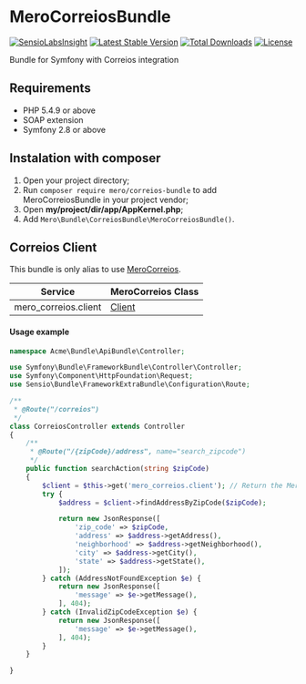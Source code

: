 MeroCorreiosBundle
==================

[![SensioLabsInsight](https://insight.sensiolabs.com/projects/67c1e408-3d2f-434d-87c9-f4b2e6b333dd/mini.png)](https://insight.sensiolabs.com/projects/67c1e408-3d2f-434d-87c9-f4b2e6b333dd)
[![Latest Stable Version](https://poser.pugx.org/mero/correios-bundle/v/stable.svg)](https://packagist.org/packages/mero/correios-bundle) 
[![Total Downloads](https://poser.pugx.org/mero/correios-bundle/downloads.svg)](https://packagist.org/packages/mero/correios-bundle) 
[![License](https://poser.pugx.org/mero/correios-bundle/license.svg)](https://packagist.org/packages/mero/correios-bundle)

Bundle for Symfony with Correios integration

Requirements
------------

- PHP 5.4.9 or above
- SOAP extension
- Symfony 2.8 or above

Instalation with composer
-------------------------

1. Open your project directory;
2. Run `composer require mero/correios-bundle` to add MeroCorreiosBundle in your project vendor;
3. Open **my/project/dir/app/AppKernel.php**;
4. Add `Mero\Bundle\CorreiosBundle\MeroCorreiosBundle()`.

Correios Client
---------------

This bundle is only alias to use [MeroCorreios](https://github.com/merorafael/php-correios).
   
| Service              | MeroCorreios Class                                                                            |
| -------------------- | --------------------------------------------------------------------------------------------- |
| mero_correios.client | [Client](https://github.com/merorafael/php-correios/blob/master/src/Mero/Correios/Client.php) |
 

#### Usage example

```php
namespace Acme\Bundle\ApiBundle\Controller;

use Symfony\Bundle\FrameworkBundle\Controller\Controller;
use Symfony\Component\HttpFoundation\Request;
use Sensio\Bundle\FrameworkExtraBundle\Configuration\Route;

/**
 * @Route("/correios")
 */
class CorreiosController extends Controller
{
    /**
     * @Route("/{zipCode}/address", name="search_zipcode")
     */
    public function searchAction(string $zipCode)
    {
        $client = $this->get('mero_correios.client'); // Return the Mero\Correios\Client
        try {
            $address = $client->findAddressByZipCode($zipCode);

            return new JsonResponse([
                'zip_code' => $zipCode,
                'address' => $address->getAddress(),
                'neighborhood' => $address->getNeighborhood(),
                'city' => $address->getCity(),
                'state' => $address->getState(),
            ]);
        } catch (AddressNotFoundException $e) {
            return new JsonResponse([
                'message' => $e->getMessage(),
            ], 404);
        } catch (InvalidZipCodeException $e) {
            return new JsonResponse([
                'message' => $e->getMessage(),
            ], 404);
        }
    }

}
```
